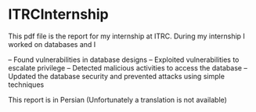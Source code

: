 # ITRCInternship

This pdf file is the report for my internship at ITRC.
During my internship I worked on databases
and I

– Found vulnerabilities in database designs
– Exploited vulnerabilities to escalate privilege
– Detected malicious activities to access the database
– Updated the database security and prevented attacks using simple techniques

This report is in Persian (Unfortunately a translation is not available)

